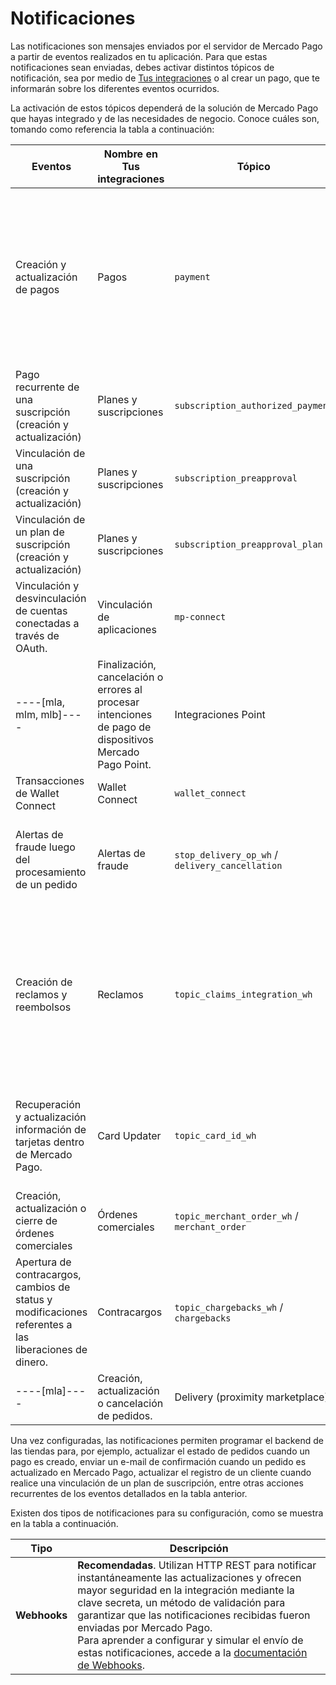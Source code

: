 # Notificaciones

Las notificaciones son mensajes enviados por el servidor de Mercado Pago a partir de eventos realizados en tu aplicación. Para que estas notificaciones sean enviadas, debes activar distintos tópicos de notificación, sea por medio de [Tus integraciones](/developers/panel/app) o al crear un pago, que te informarán sobre los diferentes eventos ocurridos.

La activación de estos tópicos dependerá de la solución de Mercado Pago que hayas integrado y de las necesidades de negocio. Conoce cuáles son, tomando como referencia la tabla a continuación:

| Eventos | Nombre en Tus integraciones | Tópico | Productos asociados |
|---|---|---|---|
| Creación y actualización de pagos | Pagos | `payment` | Checkout ----[mlb]----Transparente ----------------[mla, mlu, mlc, mlm, mco, mpe]----API------------<br>Checkout Pro<br>Checkout Bricks<br>Suscripciones<br>----[mla, mlm, mlb]----Mercado Pago Point (solo para IPN)------------<br>Wallet Connect |
| Pago recurrente de una suscripción (creación y actualización) | Planes y suscripciones | `subscription_authorized_payment` | Suscripciones |
| Vinculación de una suscripción (creación y actualización) | Planes y suscripciones | `subscription_preapproval` | Suscripciones |
| Vinculación de un plan de suscripción (creación y actualización) | Planes y suscripciones | `subscription_preapproval_plan` | Suscripciones |
| Vinculación y desvinculación de cuentas conectadas a través de OAuth. | Vinculación de aplicaciones | `mp-connect` | Todos los productos que hayan implementado OAuth |
----[mla, mlm, mlb]----| Finalización, cancelación o errores al procesar intenciones de pago de dispositivos Mercado Pago Point. | Integraciones Point | `point_integration_wh` / `point_integration_ipn` | Mercado Pago Point |------------
| Transacciones de Wallet Connect | Wallet Connect | `wallet_connect` | Wallet Connect |
| Alertas de fraude luego del procesamiento de un pedido | Alertas de fraude | `stop_delivery_op_wh` / `delivery_cancellation` | Checkout ----[mlb]----Transparente ----------------[mla, mlu, mlc, mlm, mco, mpe]----API------------<br>Checkout PRO |
| Creación de reclamos y reembolsos | Reclamos | `topic_claims_integration_wh` | Checkout ----[mlb]----Transparente ----------------[mla, mlu, mlc, mlm, mco, mpe]----API------------<br>Checkout Pro<br>Checkout Bricks<br>Suscripciones<br>----[mla, mlm, mlb]----Mercado Pago Point------------<br>Código QR<br>Wallet Connect |
| Recuperación y actualización información de tarjetas dentro de Mercado Pago. | Card Updater | `topic_card_id_wh` | Checkout Pro<br>Checkout ----[mlb]----Transparente ----------------[mla, mlu, mlc, mlm, mco, mpe]----API------------<br>Checkout Bricks |
| Creación, actualización o cierre de órdenes comerciales |  Órdenes comerciales | `topic_merchant_order_wh` / `merchant_order` | Checkout Pro<br>Código QR  |
| Apertura de contracargos, cambios de status y modificaciones referentes a las liberaciones de dinero.   |   Contracargos | `topic_chargebacks_wh` / `chargebacks`  | Checkout Pro<br>Checkout ----[mlb]----Transparente ----------------[mla, mlu, mlc, mlm, mco, mpe]----API------------ <br>Checkout Bricks |
----[mla]----| Creación, actualización o cancelación de pedidos. | Delivery (proximity marketplace) | `delivery` | MP Delivery |------------

Una vez configuradas, las notificaciones permiten programar el backend de las tiendas para, por ejemplo, actualizar el estado de pedidos cuando un pago es creado, enviar un e-mail de confirmación cuando un pedido es actualizado en Mercado Pago, actualizar el registro de un cliente cuando realice una vinculación de un plan de suscripción, entre otras acciones recurrentes de los eventos detallados en la tabla anterior.

Existen dos tipos de notificaciones para su configuración, como se muestra en la tabla a continuación.

| Tipo | Descripción |
| --- | --- |
| **Webhooks** | **Recomendadas**. Utilizan HTTP REST para notificar instantáneamente las actualizaciones y ofrecen mayor seguridad en la integración mediante la clave secreta, un método de validación para garantizar que las notificaciones recibidas fueron enviadas por Mercado Pago.<br> Para aprender a configurar y simular el envío de estas notificaciones, accede a la [documentación de Webhooks](/developers/es/docs/your-integrations/notifications/webhooks). |